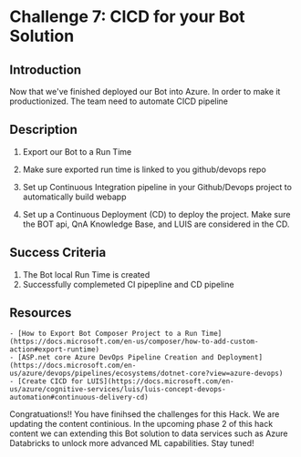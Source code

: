 # Challenge 7: CICD for your Bot Solution

## Introduction
Now that we've finished deployed our Bot into Azure. In order to make it productionized. The team need to automate CICD pipeline
	
## Description

1. Export our Bot to a Run Time

2. Make sure exported run time is linked to you github/devops repo

3. Set up Continuous Integration pipeline in your Github/Devops project to automatically build webapp 

4. Set up a Continuous Deployment (CD) to deploy the project. Make sure the BOT api, QnA Knowledge Base, and LUIS are considered in the CD. 


## Success Criteria
1. The Bot local Run Time is created
2. Successfully complemeted CI pipepline and CD pipeline 


## Resources
	- [How to Export Bot Composer Project to a Run Time](https://docs.microsoft.com/en-us/composer/how-to-add-custom-action#export-runtime)
	- [ASP.net core Azure DevOps Pipeline Creation and Deployment](https://docs.microsoft.com/en-us/azure/devops/pipelines/ecosystems/dotnet-core?view=azure-devops)
	- [Create CICD for LUIS](https://docs.microsoft.com/en-us/azure/cognitive-services/luis/luis-concept-devops-automation#continuous-delivery-cd)

Congratuations!! You have finihsed the challenges for this Hack. 
We are updating the content continious. In the upcoming phase 2 of this hack content we can extending this Bot solution to data services such as Azure Databricks to unlock more advanced ML capabilities.
Stay tuned!